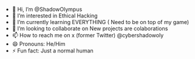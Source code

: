 - 👋 Hi, I’m @ShadowOlympus
- 👀 I’m interested in Ethical Hacking
- 🌱 I’m currently learning EVERYTHING ( Need to be on top of my game)
- 💞️ I’m looking to collaborate on New projects are colaborations
- 📫 How to reach me on x (former Twitter) @cybershadowoly
- 😄 Pronouns: He/Him
- ⚡ Fun fact: Just a normal human

<!---
ShadowOlympus/ShadowOlympus is a ✨ special ✨ repository because its `README.md` (this file) appears on your GitHub profile.
You can click the Preview link to take a look at your changes.
--->
